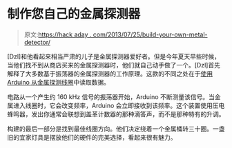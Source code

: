 # 制作您自己的金属探测器

> 原文:[https://hack aday . com/2013/07/25/build-your-own-metal-detector/](https://hackaday.com/2013/07/25/build-your-own-metal-detector/)

[Dzl]和他看起来相当严肃的儿子是金属探测器爱好者。但是今年夏天早些时候，当他们找不到从商店买来的金属探测器时，他们就自己动手做了一个。[Dzl]首先解释了大多数基于振荡器的金属探测器的工作原理。这款的不同之处在于[使用 Arduino 从金属探测线圈](http://dzlsevilgeniuslair.blogspot.dk/2013/07/diy-arduino-based-metal-detector.html)中读取数据。

电路从一个产生约 160 kHz 信号的振荡器开始，Arduino 不断测量该信号。当金属进入线圈时，它会改变频率，Arduino 会立即接收到该频率。这个装置使用压电蜂鸣器，发出你通常会联想到盖革计数器的那种滴答声，而不是那种特有的升调。

构建的最后一部分是找到最佳线圈方向。他们决定绕着一个金属桶转三十圈。一盏旧的宜家灯具是摆放他们的硬件的完美选择，看起来很有魅力。